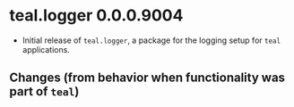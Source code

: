 # teal.logger 0.0.0.9004

* Initial release of `teal.logger`, a package for the logging setup for `teal` applications.

## Changes (from behavior when functionality was part of `teal`)
